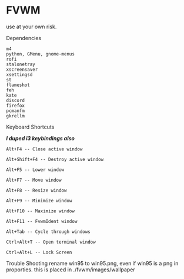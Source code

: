 # FVWM
use at your own risk.


Dependencies

    m4
    python, GMenu, gnome-menus
    rofi
    stalonetray
    xscreensaver
    xsettingsd
    st
    flameshot
    feh
    kate
    discord 
    firefox
    pcmanfm
    gkrellm

Keyboard Shortcuts

***I duped i3 keybindings also*** 

    Alt+F4 -- Close active window

    Alt+Shift+F4 -- Destroy active window

    Alt+F5 -- Lower window

    Alt+F7 -- Move window

    Alt+F8 -- Resize window

    Alt+F9 -- Minimize window

    Alt+F10 -- Maximize window

    Alt+F11 -- FvwmIdent window

    Alt+Tab -- Cycle through windows

    Ctrl+Alt+T -- Open terminal window

    Ctrl+Alt+L -- Lock Screen
   
Trouble Shooting
    rename win95 to win95.png, even if win95 is a png in proporties.
    this is placed in ./fvwm/images/wallpaper
